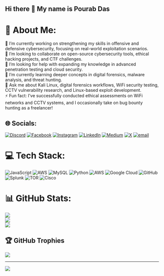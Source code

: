 ## Hi there 👋  My name is Pourab Das

# 💫 About Me:
🔭 I’m currently working on strengthening my skills in offensive and defensive cybersecurity, focusing on real-world exploitation scenarios.<br>👯 I’m looking to collaborate on open-source cybersecurity tools, ethical hacking projects, and CTF challenges.<br>🤝 I’m looking for help with expanding my knowledge in advanced penetration testing and cloud security.<br>🌱 I’m currently learning deeper concepts in digital forensics, malware analysis, and threat hunting.<br>💬 Ask me about Kali Linux, digital forensics workflows, WiFi security testing, CCTV vulnerability research, and Linux-based exploit development.<br>⚡ Fun fact: I’ve successfully conducted ethical assessments on WiFi networks and CCTV systems, and I occasionally take on bug bounty hunting as a freelancer!


## 🌐 Socials:
[![Discord](https://img.shields.io/badge/Discord-%237289DA.svg?logo=discord&logoColor=white)](https://discord.gg/Xjnm84c7) [![Facebook](https://img.shields.io/badge/Facebook-%231877F2.svg?logo=Facebook&logoColor=white)](https://facebook.com/https://m.facebook.com/profile.php?id=100007384686851) [![Instagram](https://img.shields.io/badge/Instagram-%23E4405F.svg?logo=Instagram&logoColor=white)](https://instagram.com/ravan0797_34901) [![LinkedIn](https://img.shields.io/badge/LinkedIn-%230077B5.svg?logo=linkedin&logoColor=white)](https://linkedin.com/in/tapash-das-0188b42a0) [![Medium](https://img.shields.io/badge/Medium-12100E?logo=medium&logoColor=white)](https://medium.com/@@pourabpb321) [![X](https://img.shields.io/badge/X-black.svg?logo=X&logoColor=white)](https://x.com/pourab-das-0188b) [![email](https://img.shields.io/badge/Email-D14836?logo=gmail&logoColor=white)](mailto:pourabpb321@gmail.com) 

# 💻 Tech Stack:
![JavaScript](https://img.shields.io/badge/javascript-%23323330.svg?style=for-the-badge&logo=javascript&logoColor=%23F7DF1E) ![AWS](https://img.shields.io/badge/AWS-%23FF9900.svg?style=for-the-badge&logo=amazon-aws&logoColor=white) ![MySQL](https://img.shields.io/badge/mysql-4479A1.svg?style=for-the-badge&logo=mysql&logoColor=white) ![Python](https://img.shields.io/badge/python-3670A0?style=for-the-badge&logo=python&logoColor=ffdd54) ![AWS](https://img.shields.io/badge/AWS-%23FF9900.svg?style=for-the-badge&logo=amazon-aws&logoColor=white) ![Google Cloud](https://img.shields.io/badge/GoogleCloud-%234285F4.svg?style=for-the-badge&logo=google-cloud&logoColor=white) ![GitHub](https://img.shields.io/badge/github-%23121011.svg?style=for-the-badge&logo=github&logoColor=white) ![Splunk](https://img.shields.io/badge/splunk-%23000000.svg?style=for-the-badge&logo=splunk&logoColor=white) ![TOR](https://img.shields.io/badge/tor-%237E4798.svg?style=for-the-badge&logo=tor-project&logoColor=white) ![Cisco](https://img.shields.io/badge/cisco-%23049fd9.svg?style=for-the-badge&logo=cisco&logoColor=black)
# 📊 GitHub Stats:
![](https://github-readme-stats.vercel.app/api?username=raven6667&theme=dark&hide_border=false&include_all_commits=false&count_private=true)<br/>
![](https://nirzak-streak-stats.vercel.app/?user=raven6667&theme=dark&hide_border=false)<br/>
![](https://github-readme-stats.vercel.app/api/top-langs/?username=raven6667&theme=dark&hide_border=false&include_all_commits=false&count_private=true&layout=compact)

## 🏆 GitHub Trophies
![](https://github-profile-trophy.vercel.app/?username=raven6667&theme=radical&no-frame=false&no-bg=true&margin-w=4)

---
[![](https://visitcount.itsvg.in/api?id=raven6667&icon=0&color=0)](https://visitcount.itsvg.in)

<!-- Proudly created with GPRM ( https://gprm.itsvg.in ) -->
